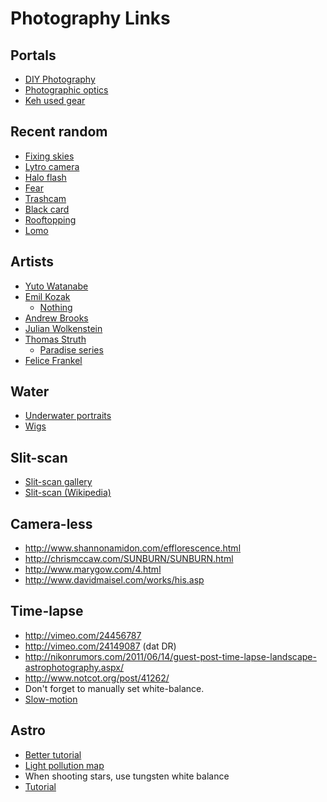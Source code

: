 # Photography Links

Portals
--------
- [DIY Photography](http://www.diyphotography.net/)
- [Photographic optics](http://toothwalker.org/optics/misconceptions.html)
- [Keh used gear](http://www.keh.com/)

Recent random
------------------
- [Fixing skies](https://www.youtube.com/watch?v=nZ5Mg1DoZVU)
- [Lytro camera](https://www.lytro.com/)
- [Halo flash](http://www.youtube.com/watch?v=kuExFcfpzpg&feature=player_embedded)
- [Fear](http://www.petapixel.com/2011/09/26/sling-shot-a-camera-that-only-captures-expressions-of-fear/)
- [Trashcam](http://www.flickr.com/photos/thetrashcamproject/)
- [Black card](http://hanjies.blogspot.com/2009/10/black-card-photography-part-i.html)
- [Rooftopping](http://www.petapixel.com/2011/07/26/the-amazing-rooftopping-photography-of-tom-ryaboi/)
- [Lomo](http://www.smashingmagazine.com/2009/04/20/the-disturbing-beauty-of-oversaturated-pictures/)

Artists
--------
- [Yuto Watanabe](http://tumblr.yutowatanabe.com/)
- [Emil Kozak](http://www.emilkozak.com/photography/)
    - [Nothing](http://www.emilkozak.com/photography/projects/big-black-nothing/)
- [Andrew Brooks](http://www.andrewbrooksphotography.com/view-main-gallery.php?id=31)
- [Julian Wolkenstein](http://www.julianwolkenstein.com/index.php/project/symmetrical-portraits/)
- [Thomas Struth](http://www.newyorker.com/magazine/2011/09/26/depth-of-field)
    - [Paradise series](http://nautil.us/issue/101/in-our-nature/six-pictures-of-paradise-rp)
- [Felice Frankel](http://www.felicefrankel.com/felice-frankel-limited-edition/new-gallery/)

Water
-------
- [Underwater portraits](http://petapixel.com/2012/07/31/bizarre-portraits-of-people-poking-their-heads-underwater/)
- [Wigs](http://petapixel.com/2012/08/23/awesome-photos-of-bald-men-wearing-water-splashes-as-wigs/)

Slit-scan
----------
- [Slit-scan gallery](http://gizmodo.com/5933273/slit+scan-photographs-make-for-psychedelic-photo-finishes/gallery/1)
- [Slit-scan (Wikipedia)](http://en.wikipedia.org/wiki/Slit-scan_photography)

Camera-less
---------------
- http://www.shannonamidon.com/efflorescence.html
- http://chrismccaw.com/SUNBURN/SUNBURN.html
- http://www.marygow.com/4.html
- http://www.davidmaisel.com/works/his.asp

Time-lapse
-------------
- http://vimeo.com/24456787
- http://vimeo.com/24149087 (dat DR)
- http://nikonrumors.com/2011/06/14/guest-post-time-lapse-landscape-astrophotography.aspx/
- http://www.notcot.org/post/41262/
- Don't forget to manually set white-balance.
- [Slow-motion](http://www.fubiz.net/2011/06/27/team-ghost-high-hopes-clip/)

Astro
------
- [Better tutorial](http://500px.com/blog/738/tutorial-photograph-the-night-sky)
- [Light pollution map](http://www.blue-marble.de/nightlights/2012)
- When shooting stars, use tungsten white balance
- [Tutorial](http://www.stumbleupon.com/su/28p5Ct/shuttersalt.com/blog/10-examples-incredible-starry-night-sky-photography-and-how-video)
